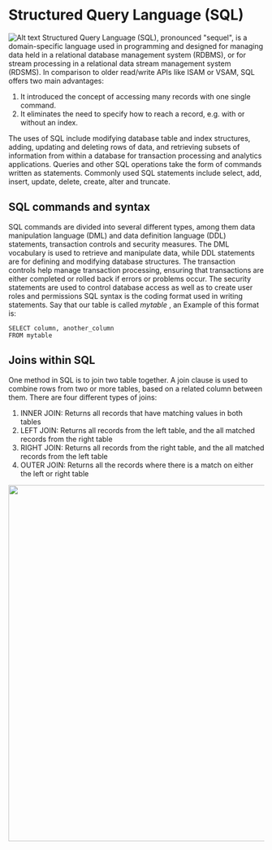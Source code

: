 Structured Query Language (SQL)
===============================
![Alt text](https://azurecomcdn.azureedge.net/cvt-08d30f7c5efd7cdd3322a8a33933c6e90debe131f3e793d87bdcefb4ba6123e9/images/page/services/sql-server-stretch-database/04-streamline.png)
Structured Query Language (SQL), pronounced "sequel", is a domain-specific language used in programming and designed for managing data held in a relational database management system (RDBMS), or for stream processing in a relational data stream management system (RDSMS). In comparison to older read/write APIs like ISAM or VSAM, SQL offers two main advantages: 
1. It introduced the concept of accessing many records with one single command.
2. It eliminates the need to specify how to reach a record, e.g. with or without an index.

The uses of SQL include modifying database table and index structures, adding, updating and deleting rows of data, and retrieving subsets of information from within a database for transaction processing and analytics applications. Queries and other SQL operations take the form of commands written as statements. Commonly used SQL statements include select, add, insert, update, delete, create, alter and truncate.



SQL commands and syntax
-------------------------
SQL commands are divided into several different types, among them data manipulation language (DML) and data definition language (DDL) statements, transaction controls and security measures. The DML vocabulary is used to retrieve and manipulate data, while DDL statements are for defining and modifying database structures. The transaction controls help manage transaction processing, ensuring that transactions are either completed or rolled back if errors or problems occur. The security statements are used to control database access as well as to create user roles and permissions
SQL syntax is the coding format used in writing statements. Say that our table is called _mytable_ , an Example of this format is:

```
SELECT column, another_column
FROM mytable
```


Joins within SQL
----------------
One method in SQL is to join two table together. A join clause is used to combine rows from two or more tables, based on a related column between them. There are four different types of joins:
1. INNER JOIN: Returns all records that have matching values in both tables
2. LEFT JOIN: Returns all records from the left table, and the all matched records from the right table
3. RIGHT JOIN: Returns all records from the right table, and the all matched records from the left table
4. OUTER JOIN: Returns all the records where there is a match on either the left or right table

<img src="https://www.codeproject.com/KB/database/Visual_SQL_Joins/Visual_SQL_JOINS_orig.jpg" width="700">
